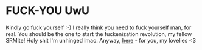 # FUCK-YOU UwU
Kindly go fuck yourself :-)
I really think you need to fuck yourself man, for real. You should be the one to start the fuckenization revolution, my fellow SRMite!
Holy shit I'm unhinged lmao.
Anyway, [here](https://www.youtube.com/watch?v=xvFZjo5PgG0) - for you, my lovelies <3
